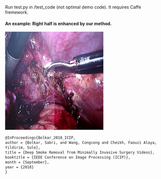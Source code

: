 
Run test.py in /test_code (not optimal demo code).
It requires Caffe fremework.

#### An example: Right half is enhanced by our method.
![alt text][gif]

[gif]:/videos/example1.gif

	@InProceedings{Bolkar_2018_ICIP,
	author = {Bolkar, Sabri, and Wang, Congcong and Cheikh, Faouzi Alaya, Yildirim, Sule},
	title = {Deep Smoke Removal from Minimally Invasive Surgery Videos},
	booktitle = {IEEE Conference on Image Processing (ICIP)},
	month = {September},
	year = {2018}
	}


